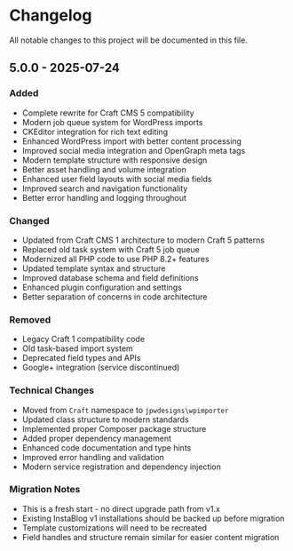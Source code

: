 # Changelog

All notable changes to this project will be documented in this file.

## 5.0.0 - 2025-07-24

### Added
- Complete rewrite for Craft CMS 5 compatibility
- Modern job queue system for WordPress imports
- CKEditor integration for rich text editing
- Enhanced WordPress import with better content processing
- Improved social media integration and OpenGraph meta tags
- Modern template structure with responsive design
- Better asset handling and volume integration
- Enhanced user field layouts with social media fields
- Improved search and navigation functionality
- Better error handling and logging throughout

### Changed
- Updated from Craft CMS 1 architecture to modern Craft 5 patterns
- Replaced old task system with Craft 5 job queue
- Modernized all PHP code to use PHP 8.2+ features
- Updated template syntax and structure
- Improved database schema and field definitions
- Enhanced plugin configuration and settings
- Better separation of concerns in code architecture

### Removed
- Legacy Craft 1 compatibility code
- Old task-based import system
- Deprecated field types and APIs
- Google+ integration (service discontinued)

### Technical Changes
- Moved from `Craft` namespace to `jpwdesigns\wpimporter`
- Updated class structure to modern standards
- Implemented proper Composer package structure
- Added proper dependency management
- Enhanced code documentation and type hints
- Improved error handling and validation
- Modern service registration and dependency injection

### Migration Notes
- This is a fresh start - no direct upgrade path from v1.x
- Existing InstaBlog v1 installations should be backed up before migration
- Template customizations will need to be recreated
- Field handles and structure remain similar for easier content migration
